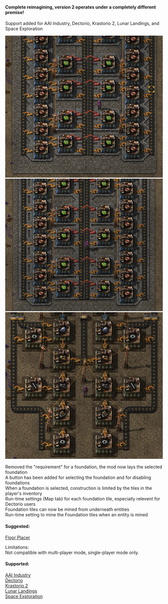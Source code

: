 #### Complete reimagining, version 2 operates under a completely different premise!  
Support added for AAI Industry, Dectorio, Krastorio 2, Lunar Landings, and Space Exploration  

![pic 1](/pic1.png)  
![pic 2](/pic2.png)  
![pic 3](/pic3.png)  

Removed the "requirement" for a foundation, the mod now lays the selected foundation  
A button has been added for selecting the foundation and for disabling foundations  
When a foundation is selected, construction is limited by the tiles in the player's inventory  
Run-time settings (Map tab) for each foundation tile, especially relevent for Dectorio users  
Foundation tiles can now be mined from underneath entities  
Run-time setting to mine the Foundation tiles when an entity is mined

#### Suggested:  
[Floor Placer](https://mods.factorio.com/mod/floor-placer/metrics)  

Limitations:  
Not compatible with multi-player mode, single-player mode only.  

#### Supported:
[AAI Industry](https://mods.factorio.com/mod/aai-industry)  
[Dectorio](https://mods.factorio.com/mod/Dectorio)  
[Krastorio 2](https://mods.factorio.com/mod/Krastorio2)  
[Lunar Landings](https://mods.factorio.com/mod/LunarLandings)  
[Space Exploration](https://mods.factorio.com/mod/space-exploration)  
